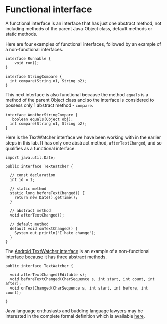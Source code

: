 # Functional interface

A functional interface is an interface that has just one abstract method, not including methods of the parent Java Object class, default methods or static methods.

Here are four examples of functional interfaces, followed by an example of a non-functional interfaces.

```
interface Runnable {
    void run();
}
```

```
interface StringCompare {
  int compare(String o1, String o2);
}

```

This next interface is also functional because the method `equals` is a method of the parent Object class and so the interface is considered to possess only 1 abstract method - `compare`.

```
interface AnotherStringCompare {
   boolean equals(Object obj);
  int compare(String o1, String o2);
}
```
Here is the TextWatcher interface we have been working with in the earlier steps in this lab. It has only one abstract method, `afterTextChanged`, and so qualifies as a functional interface.

```
import java.util.Date;

public interface TextWatcher {
  
  // const declaration
  int id = 1;
  
  // static method
  static long beforeTextChanged() {
    return new Date().getTime();
  }
  
  // abstract method
  void afterTextChanged();
  
  // default method
  default void onTextChanged() {
    System.out.println("I hate change");
  }
}

```

The [Android TextWatcher interface](https://developer.android.com/reference/android/text/TextWatcher.html) is an example of a non-functional interface because it has three abstract methods.

```
public interface TextWatcher {

  void afterTextChanged(Editable s);
  void beforeTextChanged(CharSequence s, int start, int count, int after);
  void onTextChanged(CharSequence s, int start, int before, int count);

}

```
 
Java language enthusiasts and budding language lawyers may be interested in the  complete formal definition which is available [here](https://docs.oracle.com/javase/specs/jls/se8/html/jls-9.html#jls-9.8).

